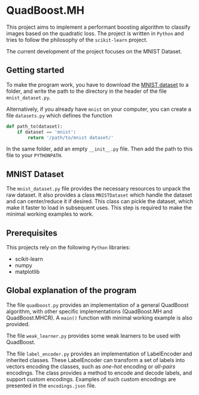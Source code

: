 # QuadBoost.MH

This project aims to implement a performant boosting algorithm to classify images based on the quadratic loss. The project is written in `Python` and tries to follow the philosophy of the `scikit-learn` project.

The current development of the project focuses on the MNIST Dataset.

## Getting started

To make the program work, you have to download the [MNIST dataset](http://yann.lecun.com/exdb/mnist/) to a folder, and write the path to the directory in the header of the file `mnist_dataset.py`.

Alternatively, if you already have `mnist` on your computer, you can create a file `datasets.py` which defines the function
```python
def path_to(dataset):
    if dataset == 'mnist':
        return '/path/to/mnist dataset/'
```

In the same folder, add an empty `__init__.py` file.
Then add the path to this file to your `PYTHONPATH`.

## MNIST Dataset

The `mnist_dataset.py` file provides the necessary resources to unpack the raw dataset. It also provides a class `MNISTDataset` which handle the dataset and can center/reduce it if desired. This class can pickle the dataset, which make it faster to load in subsequent uses. This step is required to make the minimal working examples to work.

## Prerequisites

This projects rely on the following `Python` libraries:
- scikit-learn
- numpy
- matplotlib

## Global explanation of the program

The file `quadboost.py` provides an implementation of a general QuadBoost algorithm, with other specific implementations (QuadBoost.MH and QuadBoost.MHCR).
A `main()` function with minimal working example is also provided.

The file `weak_learner.py` provides some weak learners to be used with QuadBoost.

The file `label_encoder.py` provides an implementation of LabelEncoder and inherited classes. These LabelEncoder can transform a set of labels into vectors encoding the classes, such as _one-hot_ encoding or _all-pairs_ encodings. The class provides a method to encode and decode labels, and support custom encodings. Examples of such custom encodings are presented in the `encodings.json` file.



